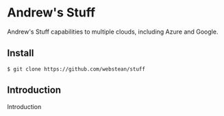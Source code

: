 # Andrew's Stuff

Andrew's Stuff
capabilities to multiple clouds, including Azure and Google.

## Install

```console
$ git clone https://github.com/webstean/stuff
```

## Introduction

Introduction


